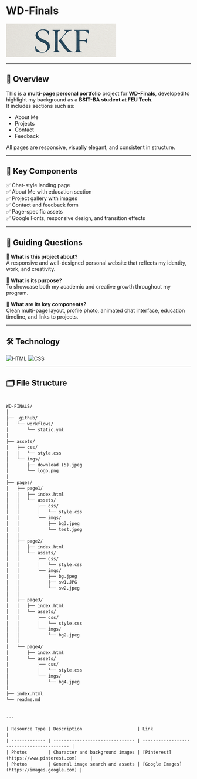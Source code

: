 # WD-Finals


<p>
  <img src="./assets/imgs/logo.png" alt="The Beginning After the End Logo" width="300"/>
</p>

---

## 📘 Overview

This is a **multi-page personal portfolio** project for **WD-Finals**, developed to highlight my background as a **BSIT-BA student at FEU Tech**.  
It includes sections such as:

- About Me  
- Projects  
- Contact  
- Feedback  

All pages are responsive, visually elegant, and consistent in structure.

---

## 🧩 Key Components

✅ Chat-style landing page  
✅ About Me with education section  
✅ Project gallery with images  
✅ Contact and feedback form  
✅ Page-specific assets  
✅ Google Fonts, responsive design, and transition effects  

---

## 🎯 Guiding Questions

**📌 What is this project about?**  
A responsive and well-designed personal website that reflects my identity, work, and creativity.

**📌 What is its purpose?**  
To showcase both my academic and creative growth throughout my program.

**📌 What are its key components?**  
Clean multi-page layout, profile photo, animated chat interface, education timeline, and links to projects.

---

## 🛠️ Technology

![HTML](https://img.shields.io/badge/HTML-F06529?style=for-the-badge&logo=html5&logoColor=white)
![CSS](https://img.shields.io/badge/CSS-2965f1?style=for-the-badge&logo=css3&logoColor=white)

---

## 🗂️ File Structure

```plaintext

WD-FINALS/
│
├── .github/
│   └── workflows/
│       └── static.yml
│
├── assets/
│   ├── css/
│   │   └── style.css
│   └── imgs/
│       ├── download (5).jpeg
│       └── logo.png
│
├── pages/
│   ├── page1/                
│   │   ├── index.html
│   │   └── assets/
│   │       ├── css/
│   │       │   └── style.css
│   │       └── imgs/
│   │           ├── bg3.jpeg
│   │           └── test.jpeg
│   │
│   ├── page2/                
│   │   ├── index.html
│   │   └── assets/
│   │       ├── css/
│   │       │   └── style.css
│   │       └── imgs/
│   │           ├── bg.jpeg
│   │           ├── sw1.JPG
│   │           └── sw2.jpeg
│   │
│   ├── page3/                
│   │   ├── index.html
│   │   └── assets/
│   │       ├── css/
│   │       │   └── style.css
│   │       └── imgs/
│   │           └── bg2.jpeg
│   │
│   └── page4/                
│       ├── index.html
│       └── assets/
│           ├── css/
│           │   └── style.css
│           └── imgs/
│               └── bg4.jpeg
│
├── index.html                
└── readme.md


---

| Resource Type | Description                     | Link                                       |
| ------------- | ------------------------------- | ------------------------------------------ |
| Photos        | Character and background images | [Pinterest](https://www.pinterest.com)     |
| Photos        | General image search and assets | [Google Images](https://images.google.com) |

